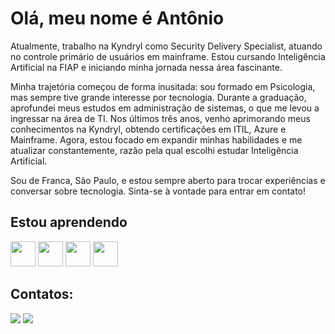# Olá, meu nome é Antônio

Atualmente, trabalho na Kyndryl como Security Delivery Specialist, atuando no controle primário de usuários em mainframe. Estou cursando Inteligência Artificial na FIAP e iniciando minha jornada nessa área fascinante.

Minha trajetória começou de forma inusitada: sou formado em Psicologia, mas sempre tive grande interesse por tecnologia. Durante a graduação, aprofundei meus estudos em administração de sistemas, o que me levou a ingressar na área de TI. Nos últimos três anos, venho aprimorando meus conhecimentos na Kyndryl, obtendo certificações em ITIL, Azure e Mainframe. Agora, estou focado em expandir minhas habilidades e me atualizar constantemente, razão pela qual escolhi estudar Inteligência Artificial.

Sou de Franca, São Paulo, e estou sempre aberto para trocar experiências e conversar sobre tecnologia. Sinta-se à vontade para entrar em contato!

## Estou aprendendo

<img src="https://cdn.jsdelivr.net/gh/devicons/devicon@latest/icons/python/python-original.svg" width="40" height="40"/></a>
<img src="https://cdn.jsdelivr.net/gh/devicons/devicon@latest/icons/git/git-original.svg" width="40" height="40"/></a>
<img src="https://cdn.jsdelivr.net/gh/devicons/devicon@latest/icons/java/java-original.svg" width="40" height="40"/></a>
<img src="https://cdn.jsdelivr.net/gh/devicons/devicon@latest/icons/rstudio/rstudio-original.svg" width="40" height="40"/>
</a>

## Contatos:

<div>

<a href="https://instagram.com/antonio_barros99" target="_blank"><img loading="lazy" src="https://img.shields.io/badge/-Instagram-%23E4405F?style=for-the-badge&logo=instagram&logoColor=white" target="_blank"></a>
<a href="https://www.linkedin.com/in/antoniobarros99/" target="_blank"><img loading="lazy" src="https://img.shields.io/badge/-LinkedIn-%230077B5?style=for-the-badge&logo=linkedin&logoColor=white" target="_blank"></a>   
</div>



